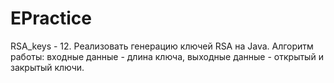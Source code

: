 # EPractice
RSA_keys - 12.	Реализовать генерацию ключей RSA на Java. Алгоритм работы: входные данные - длина ключа, выходные данные - открытый и закрытый ключи.
